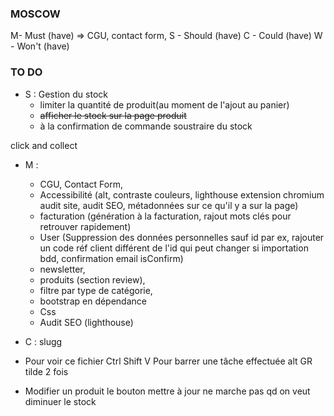 ### MOSCOW

M- Must (have) =>  CGU, contact form, 
S - Should (have)
C - Could (have)
W - Won't (have) 

### TO DO 

- S :   Gestion du stock
    - limiter la quantité de produit(au moment de l'ajout au panier)
    - ~~afficher le stock sur la page produit~~
    - à la confirmation de commande soustraire du stock

 click and collect

- M :   
    - CGU, Contact Form, 
    - Accessibilité (alt, contraste couleurs, lighthouse extension chromium audit site, audit SEO, métadonnées sur ce qu'il y a sur la page)
    - facturation (génération à la facturation, rajout mots clés pour retrouver rapidement) 
    - User (Suppression des données personnelles sauf id par ex, rajouter un code réf client différent de l'id qui peut changer si importation bdd, confirmation email isConfirm)
    - newsletter, 
    - produits (section review), 
    - filtre par type de catégorie, 
    - bootstrap en dépendance 
    - Css
    - Audit SEO (lighthouse)

- C : slugg


- Pour voir ce fichier Ctrl Shift V
Pour barrer une tâche effectuée alt GR tilde 2 fois

- Modifier un produit le bouton mettre à jour ne marche pas qd on veut diminuer le stock